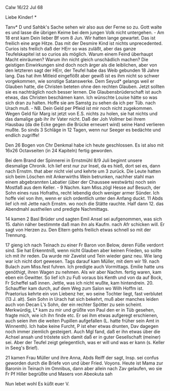  Calw 16/22 Jul 68

Liebe Kinder! <Marie>*

Tanv* D und Sahbk's Sache sehen wir also aus der Ferne so zu. Gott walte es und lasse die übrigen Keime bei dem jungen Volk nicht untergehen. - Am 18 erst kam Dein lieber Bf vom 8 Jun. Wir hatten lange gewartet. Das ist freilich eine arge Hitze. Das mit der Desmire Kind ist nichts unprecedented. Curios ists freilich daß der HErr so was zuläßt, aber das ganze Teufelskapitel ist so curios als möglich. Warum einem Feind überhaupt Macht einräumen? Warum ihn nicht gleich unschädlich machen? Die geistigen Einwirkungen sind doch noch ärger als die leiblichen, aber von den letzteren sagt der HErr, der Teufel habe das Weib gebunden 18 Jahre lang. Das hat ihm Mitleid eingeflößt aber gewiß ist es ihm nicht so schwer vorgekommen, wie sonstige Satanswerke. Dem Seyud* gelangs weil er Glauben hatte, die Christen beteten ohne den rechten Glauben. Jetzt sollten sie es nachträglich noch besser lernen. Die Glaubensbrüderschaft ist auch etwas, das Christen beschämen kann. Ich wünschte Louise hätte so was sich dran zu halten. Hoffe sie am Samstg zu sehen da ich per Tüb. nach Urach muß. - NB. Dein Geld per Pfleid ist mir noch nicht zugekommen. Wegen Geld für Marg ist jetzt von E.S. nichts zu holen, sie hat nichts und das damalige gab ihr ihr Vater nicht. Daß der Joh Vollmer bei ihrem Hausbau (da die Ecke gegen die Brücke erneuert wird) seine Hand verlieren mußte. So sinds 3 Schläge in 12 Tagen, wenn nur Seeger es bedächte und endlich zugriffe!

Den 26 Bogen von Chr Denkmal habe ich heute geschlossen. Es ist also mit 16x26 Octavseiten (in 24 Kapiteln) fertig geworden.

Bei dem Brand der Spinnerei in Ernstmühl 8/9 Juli beginnt unsere diesmalige Chronik. Ich lief erst nur zur Insel, da es hieß, dort sei es, dann nach Ernstm. that aber nicht viel und kehrte um 3 zurück. Die Leute hatten sich beim Löschen mit Ankerwirths Wein betrunken, nachher stahl man einem abgebrannten Labatier (über der Chaussee westwärts) noch sein Mostfaß aus dem Keller. - 9 Nachm. kam Miss.zögl Hesse auf Besuch, der Sohn eines russ Hofraths, recht lebendig doch weniger armer Sünder. Ich hoffe viel von ihm, wenn er sich ordentlich unter den Anfang duckt. 11 Abds lief ich mit Jette nach Ernstm. wo noch die Stätte rauchte. Half dann 12. das Abendmahl austheilen und predigte Nachmittags.

14 kamen 2 Basl Brüder und sagten Emil Ansel sei aufgenommen, was sich 15. dahin näher bestimmte daß man ihn als Kaufm. nach Afr schicken will. Er sagt von Herzen zu. Den Eltern gehts freilich etwas schnell so mit der Trennung.

17 gieng ich nach Teinach zu einer Fr Baron von Below, deren Füße verdorrt sind. Sie hat Erkenntniß, wenn nicht Glauben aber keinen Frieden, so sollte ich mit ihr reden. Da wurde mir Zavelst und Tein wieder ganz neu. Wie lang war ich nicht dort gewesen. Tags darauf kam Müller, mit dem wir 19. nach Bulach zum Miss.fest fuhren. Ich predigte auch Vormittags. Emilie hatte uns genöthigt, ihren Wagen zu nehmen. Als wir aber Nachm. fertig waren, kam eben ein Gewitter. So lief ich zu Fuß voraus bis Kenth und von da auf Bock, Fr Scheffel saß innen. Jettle, was ich nicht wußte, kam hintendrein. 
20. Schauffler kam durch, auf dem Weg zum Salon wo Wilh Hoffm ist. Praetorius kehrte ein von Liebenz her, wo seine Tochter liegt, fast verblutet (13 J. alt). Sein Sohn in Urach hat sich bekehrt, muß aber manches leiden auch von Decan L's Sohn, der ein rechter Spötter zu sein scheint. Merkwürdig, L<echler>* kam zu mir und grüßte von Paul den er in Tüb gesehen, fragte mich, wie ich ihn finde etc. Er sei ihm etwas aufgeregt erschienen, auch seien ihm die weiten Pupillen aufgefallen (L. hatte früher sein Amt in Winnenth). Ich habe keine Furcht, P ist eher etwas drunten, Dav dagegen noch immer ziemlich gesteigert. Auch Mgl fand, daß er ihn etwas über die Achsel ansah und tröstete sich damit daß er in guter Gesellschaft (meiner) sei. Aber der Teufel zeigt gelegentlich, was er will und was er kann (s. Keller in Seeg's Brief).

21 kamen Frau Müller und ihre Anna, Abds Reiff der sagt, Insp. sei confus geworden durch die Briefe von und über Fried. Voyons. Heute ist Mama zur Baronin in Teinach im Omnibus, dann aber allein nach Zav gelaufen, wo sie Fr Pf Hiller begrüßte und Masers von Abeokuta sah

 Nun lebet wohl Es küßt euer V.
